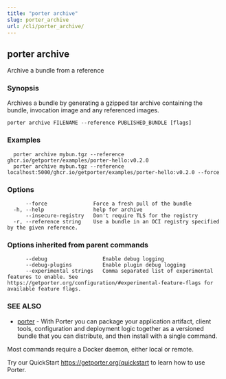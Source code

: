```yaml
---
title: "porter archive"
slug: porter_archive
url: /cli/porter_archive/
---
```

## porter archive

Archive a bundle from a reference

### Synopsis

Archives a bundle by generating a gzipped tar archive containing the bundle, invocation image and any referenced images.

```
porter archive FILENAME --reference PUBLISHED_BUNDLE [flags]
```

### Examples

```
  porter archive mybun.tgz --reference ghcr.io/getporter/examples/porter-hello:v0.2.0
  porter archive mybun.tgz --reference localhost:5000/ghcr.io/getporter/examples/porter-hello:v0.2.0 --force

```

### Options

```
      --force               Force a fresh pull of the bundle
  -h, --help                help for archive
      --insecure-registry   Don't require TLS for the registry
  -r, --reference string    Use a bundle in an OCI registry specified by the given reference.
```

### Options inherited from parent commands

```
      --debug                  Enable debug logging
      --debug-plugins          Enable plugin debug logging
      --experimental strings   Comma separated list of experimental features to enable. See https://getporter.org/configuration/#experimental-feature-flags for available feature flags.
```

### SEE ALSO

* [porter](/cli/porter/)	 - With Porter you can package your application artifact, client tools, configuration and deployment logic together as a versioned bundle that you can distribute, and then install with a single command.

Most commands require a Docker daemon, either local or remote.

Try our QuickStart https://getporter.org/quickstart to learn how to use Porter.


